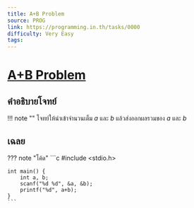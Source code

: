 ```yaml
---
title: A+B Problem
source: PROG
link: https://programming.in.th/tasks/0000
difficulty: Very Easy
tags: 
---
```


# [A+B Problem](https://programming.in.th/tasks/0000)

## คำอธิบายโจทย์
!!! note ""
    โจทย์ให้นำเข้าจำนวนเต็ม $a$ และ $b$ แล้วส่งออกผลรวมของ $a$ และ $b$

## เฉลย
??? note "โค้ด"
    ```c
    #include <stdio.h>

    int main() {
        int a, b;
        scanf("%d %d", &a, &b);
        printf("%d", a+b);
    }
    ```